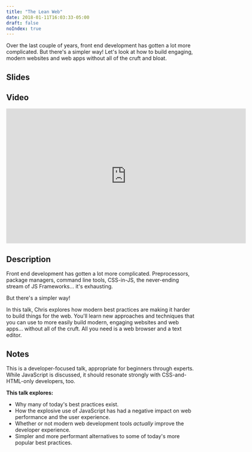 ```yaml
---
title: "The Lean Web"
date: 2018-01-11T16:03:33-05:00
draft: false
noIndex: true
---
```


Over the last couple of years, front end development has gotten a lot more complicated. But there's a simpler way! Let's look at how to build engaging, modern websites and web apps without all of the cruft and bloat.

## Slides

<script async class="margin-bottom speakerdeck-embed" data-id="ca8c68b8a6984cd197fa9a5da15c16cc" data-ratio="1.77777777777778" src="//speakerdeck.com/assets/embed.js"></script>

## Video

<iframe src="https://player.vimeo.com/video/317066053?color=0088cc&title=0&byline=0&portrait=0" width="640" height="360" frameborder="0" webkitallowfullscreen mozallowfullscreen allowfullscreen></iframe>

## Description

Front end development has gotten a lot more complicated. Preprocessors, package managers, command line tools, CSS-in-JS, the never-ending stream of JS Frameworks... it's exhausting.

But there's a simpler way!

In this talk, Chris explores how modern best practices are making it harder to build things for the web. You'll learn new approaches and techniques that you can use to more easily build modern, engaging websites and web apps... without all of the cruft. All you need is a web browser and a text editor.

## Notes

This is a developer-focused talk, appropriate for beginners through experts. While JavaScript is discussed, it should resonate strongly with CSS-and-HTML-only developers, too.

**This talk explores:**

- Why many of today's best practices exist.
- How the explosive use of JavaScript has had a negative impact on web performance and the user&nbsp;experience.
- Whether or not modern web development tools *actually* improve the developer&nbsp;experience.
- Simpler and more performant alternatives to some of today's more popular best&nbsp;practices.